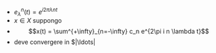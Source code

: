 - $e_\lambda^n(t) = e^{i2\pi\lambda n t}$
- $x \in X$ suppongo
- $$x(t) = \sum^{+\infty}_{n=-\infty} c_n e^{2\pi i n \lambda t}$$
- deve convergere in $\|\ldots\|